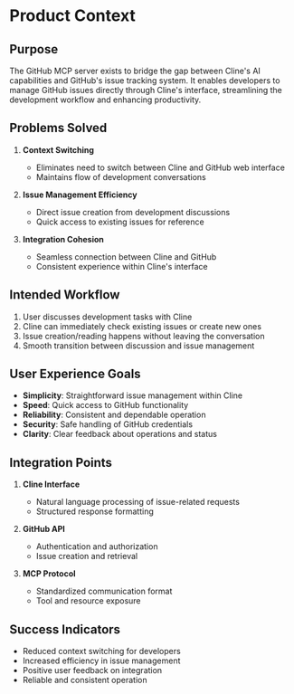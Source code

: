 # Product Context

## Purpose
The GitHub MCP server exists to bridge the gap between Cline's AI capabilities and GitHub's issue tracking system. It enables developers to manage GitHub issues directly through Cline's interface, streamlining the development workflow and enhancing productivity.

## Problems Solved
1. **Context Switching**
   - Eliminates need to switch between Cline and GitHub web interface
   - Maintains flow of development conversations
   
2. **Issue Management Efficiency**
   - Direct issue creation from development discussions
   - Quick access to existing issues for reference
   
3. **Integration Cohesion**
   - Seamless connection between Cline and GitHub
   - Consistent experience within Cline's interface

## Intended Workflow
1. User discusses development tasks with Cline
2. Cline can immediately check existing issues or create new ones
3. Issue creation/reading happens without leaving the conversation
4. Smooth transition between discussion and issue management

## User Experience Goals
- **Simplicity**: Straightforward issue management within Cline
- **Speed**: Quick access to GitHub functionality
- **Reliability**: Consistent and dependable operation
- **Security**: Safe handling of GitHub credentials
- **Clarity**: Clear feedback about operations and status

## Integration Points
1. **Cline Interface**
   - Natural language processing of issue-related requests
   - Structured response formatting
   
2. **GitHub API**
   - Authentication and authorization
   - Issue creation and retrieval
   
3. **MCP Protocol**
   - Standardized communication format
   - Tool and resource exposure

## Success Indicators
- Reduced context switching for developers
- Increased efficiency in issue management
- Positive user feedback on integration
- Reliable and consistent operation
